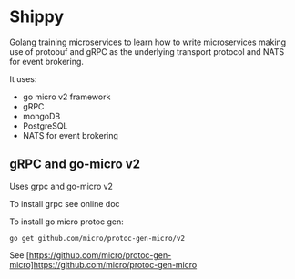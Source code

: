 # Shippy
Golang training microservices to learn how to write microservices making use of protobuf and gRPC as the underlying transport protocol and NATS for event brokering.

It uses:
* go micro v2 framework
* gRPC
* mongoDB
* PostgreSQL 
* NATS for event brokering


## gRPC and go-micro v2 
Uses grpc and go-micro v2

To install grpc see online doc

To install go micro protoc gen:

`go get github.com/micro/protoc-gen-micro/v2` 

See [https://github.com/micro/protoc-gen-micro]https://github.com/micro/protoc-gen-micro

